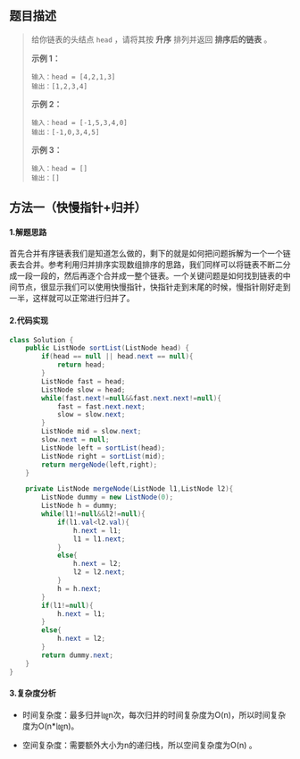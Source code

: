## 题目描述 
>  给你链表的头结点 `head` ，请将其按 **升序** 排列并返回 **排序后的链表** 。
>
>
>  
>
>  **示例 1：**
>
>  ```
>  输入：head = [4,2,1,3]
>  输出：[1,2,3,4]
>  ```
>
>  **示例 2：**
>
>  ```
>  输入：head = [-1,5,3,4,0]
>  输出：[-1,0,3,4,5]
>  ```
>
>  **示例 3：**
>
>  ```
>  输入：head = []
>  输出：[]
>  ```


## 方法一（快慢指针+归并）
#### 1.解题思路
首先合并有序链表我们是知道怎么做的，剩下的就是如何把问题拆解为一个一个链表去合并。参考利用归并排序实现数组排序的思路，我们同样可以将链表不断二分成一段一段的，然后再逐个合并成一整个链表。一个关键问题是如何找到链表的中间节点，很显示我们可以使用快慢指针，快指针走到末尾的时候，慢指针刚好走到一半，这样就可以正常进行归并了。

#### 2.代码实现
```java
class Solution {
    public ListNode sortList(ListNode head) {
        if(head == null || head.next == null){
            return head;
        }
        ListNode fast = head;
        ListNode slow = head;
        while(fast.next!=null&&fast.next.next!=null){
            fast = fast.next.next;
            slow = slow.next;
        }
        ListNode mid = slow.next;
        slow.next = null;
        ListNode left = sortList(head);
        ListNode right = sortList(mid);
        return mergeNode(left,right);
    }

    private ListNode mergeNode(ListNode l1,ListNode l2){
        ListNode dummy = new ListNode(0);
        ListNode h = dummy;
        while(l1!=null&&l2!=null){
            if(l1.val<l2.val){
                h.next = l1;
                l1 = l1.next;
            }
            else{
                h.next = l2;
                l2 = l2.next;
            }
            h = h.next;
        }
        if(l1!=null){
            h.next = l1;
        }
        else{
            h.next = l2;
        }
        return dummy.next;
    }
}
```
#### 3.复杂度分析

- 时间复杂度：最多归并㏒n次，每次归并的时间复杂度为O(n)，所以时间复杂度为O(n\*㏒n)。

- 空间复杂度：需要额外大小为n的递归栈，所以空间复杂度为O(n) 。

